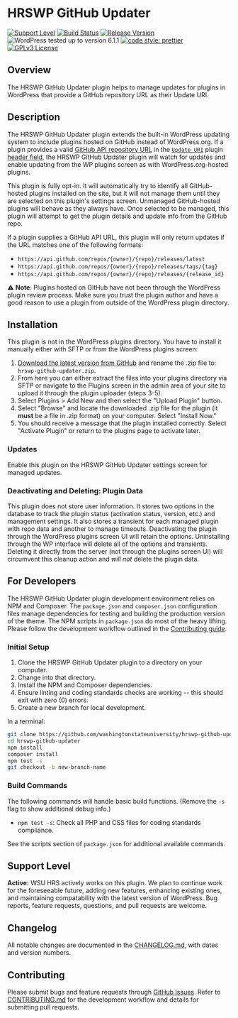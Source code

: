 # HRSWP GitHub Updater

[![Support Level](https://img.shields.io/badge/support-active-green.svg)](#support-level) [![Build Status](https://github.com/washingtonstateuniversity/hrswp-github-updater/actions/workflows/coding-standards.yml/badge.svg)](https://github.com/washingtonstateuniversity/hrswp-github-updater/actions) [![Release Version](https://img.shields.io/github/v/release/washingtonstateuniversity/hrswp-github-updater)](https://github.com/washingtonstateuniversity/hrswp-github-updater/releases/latest) ![WordPress tested up to version 6.1.1](https://img.shields.io/badge/WordPress-v6.1.1%20tested-success.svg) [![code style: prettier](https://img.shields.io/badge/code_style-prettier-ff69b4.svg)](https://github.com/prettier/prettier) [![GPLv3 License](https://img.shields.io/github/license/washingtonstateuniversity/hrswp-github-updater)](https://github.com/washingtonstateuniversity/hrswp-github-updater/blob/develop/LICENSE.md)

## Overview

The HRSWP GitHub Updater plugin helps to manage updates for plugins in WordPress that provide a GitHub repository URL as their Update URI.

## Description

The HRSWP GitHub Updater plugin extends the built-in WordPress updating system to include plugins hosted on GitHub instead of WordPress.org. If a plugin provides a valid [GitHub API repository URL](https://docs.github.com/en/rest/reference/repos#get-the-latest-release) in the [`Update URI`](https://make.wordpress.org/core/2021/06/29/introducing-update-uri-plugin-header-in-wordpress-5-8/) plugin [header field](https://developer.wordpress.org/plugins/plugin-basics/header-requirements/), the HRSWP GitHub Updater plugin will watch for updates and enable updating from the WP plugins screen as with WordPress.org-hosted plugins.

This plugin is fully opt-in. It will automatically try to identify all GitHub-hosted plugins installed on the site, but it will not manage them until they are selected on this plugin's settings screen. Unmanaged GitHub-hosted plugins will behave as they always have. Once selected to be managed, this plugin will attempt to get the plugin details and update info from the GitHub repo.

If a plugin supplies a GitHub API URL, this plugin will only return updates if the URL matches one of the following formats:

- `https://api.github.com/repos/{owner}/{repo}/releases/latest`
- `https://api.github.com/repos/{owner}/{repo}/releases/tags/{tag}`
- `https://api.github.com/repos/{owner}/{repo}/releases/{release_id}`

⚠️ **Note**: Plugins hosted on GitHub have not been through the WordPress plugin review process. Make sure you trust the plugin author and have a good reason to use a plugin from outside of the WordPress plugin directory.

## Installation

This plugin is not in the WordPress plugins directory. You have to install it manually either with SFTP or from the WordPress plugins screen:

1. [Download the latest version from GitHub](https://github.com/washingtonstateuniversity/hrswp-github-updater/releases/latest) and rename the .zip file to: `hrswp-github-updater.zip`.
2. From here you can either extract the files into your plugins directory via SFTP or navigate to the Plugins screen in the admin area of your site to upload it through the plugin uploader (steps 3-5).
3. Select Plugins > Add New and then select the "Upload Plugin" button.
4. Select "Browse" and locate the downloaded .zip file for the plugin (it **must** be a file in .zip format) on your computer. Select "Install Now."
5. You should receive a message that the plugin installed correctly. Select "Activate Plugin" or return to the plugins page to activate later.

### Updates

Enable this plugin on the HRSWP GitHub Updater settings screen for managed updates.

### Deactivating and Deleting: Plugin Data

This plugin does not store user information. It stores two options in the database to track the plugin status (activation status, version, etc.) and management settings. It also stores a transient for each managed plugin with repo data and another to manage timeouts. Deactivating the plugin through the WordPress plugins screen UI will retain the options. Uninstalling through the WP interface will delete all of the options and transients. Deleting it directly from the server (not through the plugins screen UI) will circumvent this cleanup action and *will not* delete the plugin data.

## For Developers

The HRSWP GitHub Updater plugin development environment relies on NPM and Composer. The `package.json` and `composer.json` configuration files manage dependencies for testing and building the production version of the theme. The NPM scripts in `package.json` do most of the heavy lifting. Please follow the development workflow outlined in the [Contributing guide](https://github.com/washingtonstateuniversity/hrswp-github-updater/blob/develop/CONTRIBUTING.md).

### Initial Setup

1. Clone the HRSWP GitHub Updater plugin to a directory on your computer.
2. Change into that directory.
3. Install the NPM and Composer dependencies.
4. Ensure linting and coding standards checks are working -- this should exit with zero (0) errors.
5. Create a new branch for local development.

In a terminal:

~~~bash
git clone https://github.com/washingtonstateuniversity/hrswp-github-updater.git
cd hrswp-github-updater
npm install
composer install
npm test -s
git checkout -b new-branch-name
~~~

### Build Commands

The following commands will handle basic build functions. (Remove the `-s` flag to show additional debug info.)

- `npm test -s`: Check all PHP and CSS files for coding standards compliance.

See the scripts section of `package.json` for additional available commands.

## Support Level

**Active:** WSU HRS actively works on this plugin. We plan to continue work for the foreseeable future, adding new features, enhancing existing ones, and maintaining compatability with the latest version of WordPress. Bug reports, feature requests, questions, and pull requests are welcome.

## Changelog

All notable changes are documented in the [CHANGELOG.md](https://github.com/washingtonstateuniversity/hrswp-github-updater/blob/develop/CHANGELOG.md), with dates and version numbers.

## Contributing

Please submit bugs and feature requests through [GitHub Issues](https://github.com/washingtonstateuniversity/hrswp-github-updater/issues). Refer to [CONTRIBUTING.md](https://github.com/washingtonstateuniversity/hrswp-github-updater/blob/develop/CONTRIBUTING.md) for the development workflow and details for submitting pull requests.
